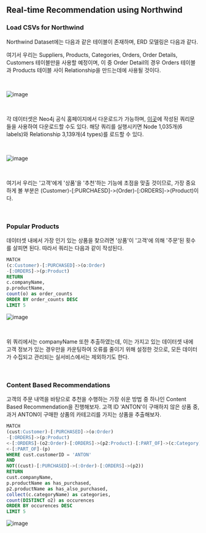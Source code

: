 ## Real-time Recommendation using Northwind

### Load CSVs for Northwind

Northwind Dataset에는 다음과 같은 테이블이 존재하며, ERD 모델링은 다음과 같다.

여기서 우리는 Suppliers, Products, Categories, Orders, Order Details, Customers 테이블만을 사용할 예정이며, 이 중 Order Detail의 경우 Orders 테이블과 Products 테이블 사이 Relationship을 만드는데에 사용될 것이다.

<br>

![image](https://user-images.githubusercontent.com/76294398/173993649-bfc41904-8c26-4e92-b680-f67afe4c5e8a.png)

<br>

각 데이터셋은 Neo4j 공식 홈페이지에서 다운로드가 가능하며, <a href='https://github.com/KevinTheRainmaker/Neo4j_and_Cypher/blob/main/Cypher-Fundamental/E-Commerce/load-northwind.cypher'>이곳</a>에 작성된 쿼리문들을 사용하여 다운로드할 수도 있다. 해당 쿼리를 실행시키면 Node 1,035개(6 labels)와 Relationship 3,139개(4 types)를 로드할 수 있다.

<br>

![image](https://user-images.githubusercontent.com/76294398/174000481-71640047-dde2-4f6e-9f77-067774fca622.png)

<br>

여기서 우리는 '고객'에게 '상품'을 '추천'하는 기능에 초점을 맞출 것이므로, 가장 중요하게 볼 부분은 (Customer)-[:PURCHAESD]->(Order)-[:ORDERS]->(Product)이다.

<br>

### Popular Products

데이터셋 내에서 가장 인기 있는 상품을 찾으려면 '상품'이 '고객'에 의해 '주문'된 횟수를 살피면 된다. 따라서 쿼리는 다음과 같이 작성된다.

```sql
MATCH
(c:Customer)-[:PURCHASED]->(o:Order)
-[:ORDERS]->(p:Product)
RETURN
c.companyName,
p.productName,
count(o) as order_counts
ORDER BY order_counts DESC
LIMIT 5
```

![image](https://user-images.githubusercontent.com/76294398/174002209-14bb3dbb-d16e-4820-b7f6-4e4a23a21652.png)

<br>

위 쿼리에서는 companyName 또한 추출하였는데, 이는 가지고 있는 데이터셋 내에 고객 정보가 있는 경우만을 카운팅하여 오류를 줄이기 위해 설정한 것으로, 모든 데이터가 수집되고 관리되는 실서비스에서는 제외하기도 한다.

<br>

### Content Based Recommendations

고객의 주문 내역을 바탕으로 추천을 수행하는 가장 쉬운 방법 중 하나인 Content Based Recommendation을 진행해보자. 고객 ID 'ANTON'이 구매하지 않은 상품 중, 과거 ANTON이 구매한 상품의 카테고리를 가지는 상품을 추출해보자.

```sql
MATCH
(cust:Customer)-[:PURCHASED]->(o:Order)
-[:ORDERS]->(p:Product)
<-[:ORDERS]-(o2:Order)-[:ORDERS]->(p2:Product)-[:PART_OF]->(c:Category)
<-[:PART_OF]-(p)
WHERE cust.customerID = 'ANTON'
AND
NOT((cust)-[:PURCHASED]->(:Order)-[:ORDERS]->(p2))
RETURN
cust.companyName,
p.productName as has_purchased,
p2.productName as has_also_purchased,
collect(c.categoryName) as categories,
count(DISTINCT o2) as occurences
ORDER BY occurences DESC
LIMIT 5
```

![image](https://user-images.githubusercontent.com/76294398/174006342-79f8b153-5799-40d6-b507-d42fa767682a.png)

<br>
